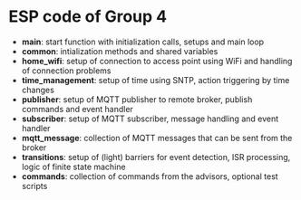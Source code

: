 # ESP code of Group 4

* **main**: start function with initialization calls, setups and main loop
* **common**: intialization methods and shared variables
* **home_wifi**: setup of connection to access point using WiFi and handling of connection problems
* **time_management**: setup of time using SNTP, action triggering by time changes
* **publisher**: setup of MQTT publisher to remote broker, publish commands and event handler
* **subscriber**: setup of MQTT subscriber, message handling and event handler
* **mqtt_message**: collection of MQTT messages that can be sent from the broker
* **transitions**: setup of (light) barriers for event detection, ISR processing, logic of finite state machine
* **commands**: collection of commands from the advisors, optional test scripts
